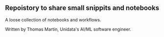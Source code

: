 ## Repoistory to share small snippits and notebooks

A loose collection of notebooks and workflows.

Written by Thomas Martin, Unidata's AI/ML software engineer. 
